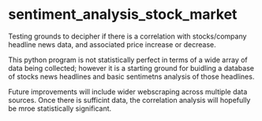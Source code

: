 # sentiment_analysis_stock_market
Testing grounds to decipher if there is a correlation with stocks/company headline news data, and associated price increase or decrease. 

This python program is not statistically perfect in terms of a wide array of data being collected; however it is a starting ground for buidling a database of stocks news headlines and basic sentimetns analysis of those headlines. 

Future improvements will include wider webscraping across multiple data sources. Once there is sufficint data, the correlation analysis will hopefully be mroe statistically significant. 
